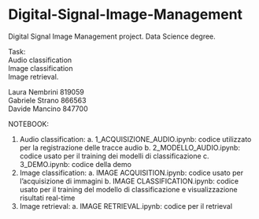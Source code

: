 # Digital-Signal-Image-Management
Digital Signal Image Management project. Data Science degree.

Task:\
Audio classification\
Image classification\
Image retrieval.


Laura Nembrini 819059\
Gabriele Strano 866563\
Davide Mancino 847700

NOTEBOOK:
1. Audio classification:
   a.  1_ACQUISIZIONE_AUDIO.ipynb: codice utilizzato per la registrazione delle tracce audio
   b. 2_MODELLO_AUDIO.ipynb: codice usato per il training dei modelli di classificazione
   c.  3_DEMO.ipynb: codice della demo
2. Image classification:
   a. IMAGE ACQUISITION.ipynb: codice usato per l’acquisizione di immagini
   b. IMAGE CLASSIFICATION.ipynb: codice usato per il training del modello di classificazione e visualizzazione risultati real-time
3. Image retrieval: 
   a. IMAGE RETRIEVAL.ipynb: codice per il retrieval

